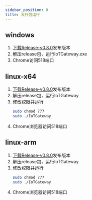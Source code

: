 ```yaml
---
sidebar_position: 0
title: 发行包运行
---
```


## windows
1. [下载Release-v0.8.0](https://gitee.com/iioter/iotgateway/attach_files/1128584/download/iotgateway-v0.8.0-win-x86.zip)发布版本
2. 解压release包，运行IoTGateway.exe
3. Chrome访问518端口
## linux-x64
1. [下载Release-v0.8.0](https://gitee.com/iioter/iotgateway/attach_files/1128583/download/iotgateway-v0.8.0-linux-x64.zip)发布版本
2. 解压release包，运行IoTGateway
3. 修改权限并运行
   ```bash
   sudo chmod 777
   sudo ./IoTGateway
   ```
4. Chrome浏览器访问518端口
## linux-arm
1. [下载Release-v0.8.0](https://gitee.com/iioter/iotgateway/attach_files/1128582/download/iotgateway-v0.8.0-linux-arm.zip)发布版本
2. 解压release包，运行IoTGateway
3. 修改权限并运行
   ```bash
   sudo chmod 777
   sudo ./IoTGateway
   ```
4. Chrome浏览器访问518端口